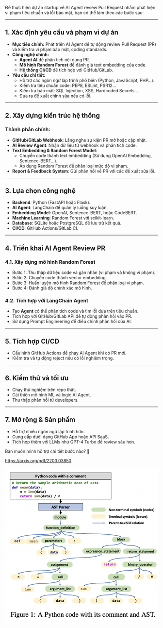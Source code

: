 Để thực hiện dự án startup về AI Agent review Pull Request nhằm phát hiện vi phạm tiêu chuẩn và lỗi bảo mật, bạn có thể làm theo các bước sau:

---

## **1. Xác định yêu cầu và phạm vi dự án**
- **Mục tiêu chính:** Phát triển AI Agent để tự động review Pull Request (PR) và kiểm tra vi phạm bảo mật, coding standards.
- **Công nghệ chính:**
  - **Agent AI** để phân tích nội dung PR.
  - **Mô hình Random Forest** để đánh giá text embedding của code.
  - **Hệ thống CI/CD** để tích hợp với GitHub/GitLab.
- **Yêu cầu chi tiết:**
  - Hỗ trợ các ngôn ngữ lập trình phổ biến (Python, JavaScript, PHP…).
  - Kiểm tra tiêu chuẩn code: PEP8, ESLint, PSR12…
  - Kiểm tra bảo mật: SQL Injection, XSS, Hardcoded Secrets...
  - Đưa ra đề xuất chỉnh sửa nếu có lỗi.

---

## **2. Xây dựng kiến trúc hệ thống**
### **Thành phần chính:**
- **GitHub/GitLab Webhook**: Lắng nghe sự kiện PR mở hoặc cập nhật.
- **AI Review Agent**: Nhận dữ liệu từ webhook và phân tích code.
- **Text Embedding & Random Forest Model**:
  - Chuyển code thành text embedding (Sử dụng OpenAI Embedding, Sentence-BERT…).
  - Áp dụng Random Forest để phân loại mức độ vi phạm.
- **Report & Feedback System**: Gửi phản hồi về PR với các đề xuất sửa lỗi.

---

## **3. Lựa chọn công nghệ**
- **Backend**: Python (FastAPI hoặc Flask).
- **AI Agent**: LangChain để quản lý luồng suy luận.
- **Embedding Model**: OpenAI, Sentence-BERT, hoặc CodeBERT.
- **Machine Learning**: Random Forest với scikit-learn.
- **Database**: SQLite hoặc PostgreSQL để lưu trữ kết quả.
- **CI/CD**: GitHub Actions/GitLab CI.

---

## **4. Triển khai AI Agent Review PR**
### **4.1. Xây dựng mô hình Random Forest**
- Bước 1: Thu thập dữ liệu code và gán nhãn (vi phạm và không vi phạm).
- Bước 2: Chuyển code thành vector embedding.
- Bước 3: Huấn luyện mô hình Random Forest để phân loại vi phạm.
- Bước 4: Đánh giá độ chính xác mô hình.

### **4.2. Tích hợp với LangChain Agent**
- Tạo **Agent** có thể phân tích code và tìm lỗi dựa trên tiêu chuẩn.
- Tích hợp với GitHub/GitLab API để tự động phản hồi vào PR.
- Sử dụng Prompt Engineering để điều chỉnh phản hồi của AI.

---

## **5. Tích hợp CI/CD**
- Cấu hình GitHub Actions để chạy AI Agent khi có PR mới.
- Kiểm tra và tự động reject nếu có lỗi nghiêm trọng.

---

## **6. Kiểm thử và tối ưu**
- Chạy thử nghiệm trên repo thật.
- Cải thiện mô hình ML và logic AI Agent.
- Thu thập phản hồi từ developers.

---

## **7. Mở rộng & Sản phẩm**
- Hỗ trợ nhiều ngôn ngữ lập trình hơn.
- Cung cấp dưới dạng GitHub App hoặc API SaaS.
- Tích hợp thêm với LLMs như GPT-4 Turbo để review sâu hơn.

Bạn muốn mình hỗ trợ chi tiết bước nào? 🚀

https://arxiv.org/pdf/2203.03850

![alt text](<Screen Shot 2025-02-16 at 08.37.14.png>)